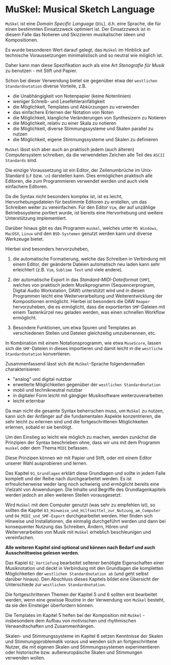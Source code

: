 
# MuSkel: Musical Sketch Language

`MuSkel` ist eine *Domain Specific Language* (`DSL`), d.h. eine Sprache, die für einen bestimmten Einsatzzweck optimiert ist. Der Einsatzzweck ist in diesem Falle das Notieren und Skizzieren musikalischer Ideen und Kompositionen.

Es wurde besonderen Wert darauf gelegt, das `MuSkel` im Hinblick auf technische Voraussetzungen minimalistisch und so neutral wie möglich ist.

Daher kann man diese Spezifikation auch als eine Art *Stenografie für Musik* zu benutzen - mit Stift und Papier.

Schon bei dieser Verwendung bietet sie gegenüber etwa der `westlichen Standardnotation` diverse Vorteile, z.B. 
- die Unabhängigkeit von Notenpapier (keine Notenlinien)
- weniger Schreib- und Lesefehleranfälligkeit
- die Möglichkeit, Templates und Abkürzungen zu verwenden
- das einfachere Erlernen der Notation von Noten
- die Möglichkeit, klangliche Veränderungen von Synthesizern zu Notieren
- die Möglichkeit, relativ zu einer Skala zu notieren
- die Möglichkeit, diverse Stimmungssysteme und Skalen parallel zu nutzen
- die Möglichkeit, eigene Stimmungssysteme und Skalen zu definieren

`MuSkel` lässt sich aber auch an praktisch jedem (auch älteren) Computersystem schreiben, da die verwendeten Zeichen alle Teil des `ASCII Standards` sind.

Die einzige Voraussetzung ist ein Editor, der Zeilenumbrüche im Unix-Standard (`LF` bzw. `\n`) darstellen kann. Dies ermöglichen praktisch alle Editoren, die zum Programmieren verwendet werden und auch viele einfachere Editoren.

Da die Syntax nicht besonders komplex ist, ist es leicht, Hervorhebungsdateien für bestimmte Editoren zu erstellen, um das Schreiben weiter zu vereinfachen. Für den Editor `Vim`, der auf unzählige Betriebssysteme portiert wurde, ist bereits eine Hervorhebung und weitere Unterstützung implementiert.

Darüber hinaus gibt es das Programm `muskel`, welches unter `MS Windows`, `MacOSX`, `Linux` und den `BSD-Systemen` genutzt werden kann und diverse Werkzeuge bietet. 

Hierbei sind besonders hervorzuheben, 

1. die automatische Formatierung, welche das Schreiben in Verbindung
mit einem Editor, der geänderte Dateien automatisch neu laden kann sehr erleichtert (z.B. `Vim`, `Sublime Text` und viele andere).

2. der automatische Export in das *Standard-MIDI-Dateiformat* (`SMF`), welches von praktisch jedem Musikprogramm (Sequencerprogram, Digital Audio Workstation, DAW) unterstützt wird und in diesen Programmen leicht eine Weiterverarbeitung und Weiterentwicklung der Kompositionen ermöglicht. Hierbei ist besonders die DAW `Reaper` hervorzuheben, die es ermöglicht, dass die exportierten `SMF`-Dateien mit einem Tastenkürzel neu geladen werden, was einen
schnellen Workflow ermöglicht. 

3. Besondere Funktionen, um etwa Spuren und Templates an verschiedenen Stellen und Dateien gleichzeitig umzubenennen, etc.

In Kombination mit einem Notationsprogramm, wie etwa `MuseScore`, lassen sich die `SMF`-Dateien in dieses importieren und damit leicht in die `westliche Standardnotation` konvertieren.

Zusammenfassend lässt sich die `MuSkel`-Sprache folgendermaßen charakterisieren:
- "analog" und digital nutzbar
- erweiterte Möglichkeiten gegenüber der `westlichen Standardnotation`
- mobil und technikneutral nutzbar
- in digitaler Form leicht mit gängiger Musiksoftware weiterzuverarbeiten
- leicht erlernbar

Da man nicht die gesamte Syntax beherrschen muss, um `MuSkel` zu nutzen, kann sich der Anfänger auf die fundamentalen Aspekte konzentrieren, die sehr leicht zu erlernen sind und die fortgeschrittenen Möglichkeiten erlernen, sobald
er sie benötigt.

Um den Einstieg so leicht wie möglich zu machen, werden zunächst die Prinzipien der Syntax beschrieben ohne, dass wir uns mit dem Programm `muskel` oder dem Thema `MIDI` befassen.

Diese Prinzipen können wir mit Papier und Stift, oder mit einem Editor unserer Wahl ausprobieren und lernen.

Das Kapitel `01_Grundlagen` erklärt diese Grundlagen und sollte in jedem Falle komplett und der Reihe nach durchgearbeitet werden. Es ist erfreulicherweise weder lang noch schwierig und ermöglicht bereits eine Vielzahl von Anwendungen. Die Inhalte und Begriffe des Grundlagenkapitels werden jedoch an allen weiteren Stellen vorausgesetzt.

Wird `MuSkel` mit dem Computer genutzt (was sehr zu empfehlen ist), so sollten die Kapitel `03_Hinweise_und_Hilfsmittel_zur_Nutzung_am_Computer` und `04_MIDI_und_SMF-Export` durchgearbeitet werden. Hier finden sich Hinweise und Installationen, die einmalig durchgeführt werden und dann bei konsequenter Nutzung das Schreiben, Ändern, Hören und Weiterverarbeiten von Musik mit `MuSkel` erheblich beschleunigen und vereinfachen.

**Alle weiteren Kapitel sind optional und können nach Bedarf und auch Ausschnittweise gelesen werden**.

Das Kapiel `02_Vertiefung` bearbeitet seltener benötigte Eigenschaften einer Musiknotation und deckt in Verbindung mit den Grundlagen die kompletten Möglichkeiten der `westlichen Standardnotation ab` (und geht
selbst darüber hinaus). Den Abschluss dieses Kapitels bildet eine Übersicht der Unterschiede zur `westlichen Standardnotation`.

Die fortgeschrittenen Themen der Kapitel 5 und 6 sollten erst bearbeitet werden, wenn eine gewisse Routine in der Verwendung von `MuSkel` besteht, da sie den Einsteiger überfordern können. 

Die Templates im Kapitel 5 helfen bei der Komposition mit `MuSkel` - insbesondere dem Aufbau von motivischen und rhythmischen Verwandtschaften und Zusammenhängen.

Skalen- und Stimmungssysteme im Kapitel 6 setzen Kenntnisse der Skalen und Stimmungsproblematik voraus und wenden sich an fortgeschrittene Nutzer, die mit eigenen Skalen und Stimmungssystemen experimentieren oder historische bzw. außereuropäische Skalen und Stimmungen verwenden wollen.

 